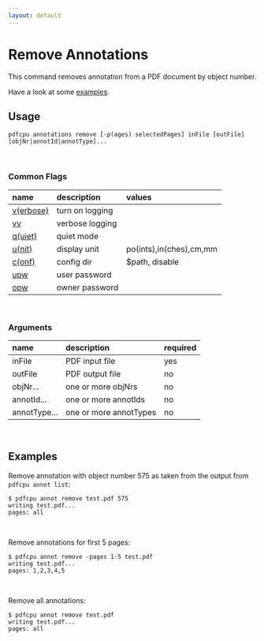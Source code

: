```yaml
---
layout: default
---
```


# Remove Annotations

This command removes annotation from a PDF document by object number.

Have a look at some [examples](#examples).

## Usage

```
pdfcpu annotations remove [-p(ages) selectedPages] inFile [outFile] [objNr|annotId|annotType]...
```

<br>

### Common Flags

| name                                            | description     | values
|:------------------------------------------------|:----------------|:-------
| [v(erbose)](../getting_started/common_flags.md) | turn on logging |
| [vv](../getting_started/common_flags.md)        | verbose logging |
| [q(uiet)](../getting_started/common_flags.md)   | quiet mode      |
| [u(nit)](../getting_started/common_flags.md)    | display unit    | po(ints),in(ches),cm,mm
| [c(onf)](../getting_started/common_flags.md)       | config dir      | $path, disable
| [upw](../getting_started/common_flags.md)          | user password   |
| [opw](../getting_started/common_flags.md)          | owner password  |

<br>

### Arguments

| name         | description         | required
|:-------------|:--------------------|:--------
| inFile       | PDF input file      | yes
| outFile      | PDF output file     | no
| objNr...     | one or more objNrs  | no
| annotId...   | one or more annotIds  | no
| annotType... | one or more annotTypes  | no

<br>

## Examples

Remove annotation with object number 575 as taken from the output from `pdfcpu annot list`:
```
$ pdfcpu annot remove test.pdf 575
writing test.pdf...
pages: all
```

<br>

Remove annotations for first 5 pages:
```
$ pdfcpu annot remove -pages 1-5 test.pdf
writing test.pdf...
pages: 1,2,3,4,5
```

<br>

Remove all annotations:
```
$ pdfcpu annot remove test.pdf
writing test.pdf...
pages: all
```
